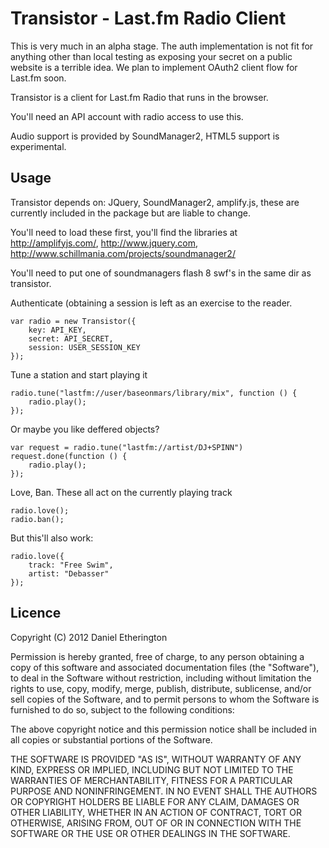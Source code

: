 Transistor - Last.fm Radio Client
=================================

This is very much in an alpha stage. The auth implementation is not fit for anything other than local testing as exposing your secret on a public website is a terrible idea. We plan to implement OAuth2 client flow for Last.fm soon.

Transistor is a client for Last.fm Radio that runs in the browser.

You'll need an API account with radio access to use this. 

Audio support is provided by SoundManager2, HTML5 support is experimental.

## Usage

Transistor depends on: JQuery, SoundManager2, amplify.js, these are currently included in the package but are
liable to change.

You'll need to load these first, you'll find the libraries at 
http://amplifyjs.com/, http://www.jquery.com, http://www.schillmania.com/projects/soundmanager2/

You'll need to put one of soundmanagers flash 8 swf's in the same dir as transistor.

Authenticate (obtaining a session is left as an exercise to the reader. 

    var radio = new Transistor({
        key: API_KEY,
        secret: API_SECRET,
        session: USER_SESSION_KEY
    });

Tune a station and start playing it

    radio.tune("lastfm://user/baseonmars/library/mix", function () {
        radio.play();
    });

Or maybe you like deffered objects?

    var request = radio.tune("lastfm://artist/DJ+SPINN")
    request.done(function () {
        radio.play();
    });

Love, Ban. These all act on the currently playing track

    radio.love();
    radio.ban();

But this'll also work:

    radio.love({
        track: "Free Swim",
        artist: "Debasser"
    });

## Licence

Copyright (C) 2012 Daniel Etherington

Permission is hereby granted, free of charge, to any person obtaining a copy of this software and associated documentation files (the "Software"), to deal in the Software without restriction, including without limitation the rights to use, copy, modify, merge, publish, distribute, sublicense, and/or sell copies of the Software, and to permit persons to whom the Software is furnished to do so, subject to the following conditions:

The above copyright notice and this permission notice shall be included in all copies or substantial portions of the Software.

THE SOFTWARE IS PROVIDED "AS IS", WITHOUT WARRANTY OF ANY KIND, EXPRESS OR IMPLIED, INCLUDING BUT NOT LIMITED TO THE WARRANTIES OF MERCHANTABILITY, FITNESS FOR A PARTICULAR PURPOSE AND NONINFRINGEMENT. IN NO EVENT SHALL THE AUTHORS OR COPYRIGHT HOLDERS BE LIABLE FOR ANY CLAIM, DAMAGES OR OTHER LIABILITY, WHETHER IN AN ACTION OF CONTRACT, TORT OR OTHERWISE, ARISING FROM, OUT OF OR IN CONNECTION WITH THE SOFTWARE OR THE USE OR OTHER DEALINGS IN THE SOFTWARE.
